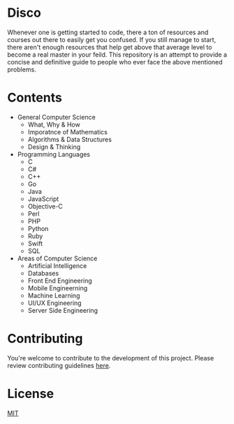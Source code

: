 # Disco

Whenever one is getting started to code, there a ton of resources and courses out there to easily get you confused. If you still manage to start, there aren't enough resources that help get above that average level to become a real master in your feild. This repository is an attempt to provide a concise and definitive guide to people who ever face the above mentioned problems.

# Contents

* General Computer Science
    * What, Why & How
    * Imporatnce of Mathematics
    * Algorithms & Data Structures
    * Design & Thinking
* Programming Languages
    * C
    * C#
    * C++
    * Go
    * Java
    * JavaScript
    * Objective-C
    * Perl
    * PHP
    * Python
    * Ruby
    * Swift
    * SQL
* Areas of Computer Science
    * Artificial Intelligence
    * Databases
    * Front End Engineering
    * Mobile Engineerning
    * Machine Learning
    * UI/UX Engineering
    * Server Side Engineering

# Contributing

You're welcome to contribute to the development of this project. Please review contributing guidelines [here](https://github.com/devsoc/Disco/blob/master/Contributing.md).

# License

[MIT](https://github.com/devsoc/Disco/blob/master/LICENSE)
